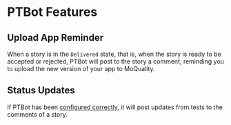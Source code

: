 # PTBot Features

## Upload App Reminder

When a story is in the `Delivered` state, that is, when the story is ready to be accepted or rejected, PTBot will post to the story a comment, reminding you to upload the new version of your app to MoQuality.

## Status Updates

If PTBot has been [configured correctly](getting-started.md#setup), it will post updates from tests to the comments of a story.